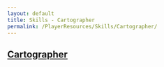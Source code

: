 ```yaml
---
layout: default
title: Skills - Cartographer
permalink: /PlayerResources/Skills/Cartographer/
---
```

## [Cartographer](#Cartographer)
